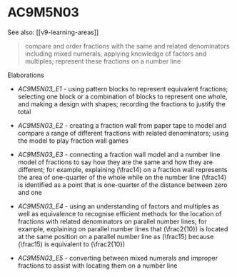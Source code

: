 
# AC9M5N03 

See also: [[v9-learning-areas]]

> compare and order fractions with the same and related denominators including mixed numerals, applying knowledge of factors and multiples; represent these fractions on a number line

Elaborations


- _AC9M5N03_E1_ - using pattern blocks to represent equivalent fractions; selecting one block or a combination of blocks to represent one whole, and making a design with shapes; recording the fractions to justify the total

- _AC9M5N03_E2_ - creating a fraction wall from paper tape to model and compare a range of different fractions with related denominators; using the model to play fraction wall games

- _AC9M5N03_E3_ - connecting a fraction wall model and a number line model of fractions to say how they are the same and how they are different; for example, explaining \(\frac14\) on a fraction wall represents the area of one-quarter of the whole while on the number line \(\frac14\) is identified as a point that is one-quarter of the distance between zero and one

- _AC9M5N03_E4_ - using an understanding of factors and multiples as well as equivalence to recognise efficient methods for the location of fractions with related denominators on parallel number lines; for example, explaining on parallel number lines that \(\frac2{10}\) is located at the same position on a parallel number line as \(\frac15\) because \(\frac15\) is equivalent to \(\frac2{10}\)

- _AC9M5N03_E5_ - converting between mixed numerals and improper fractions to assist with locating them on a number line
